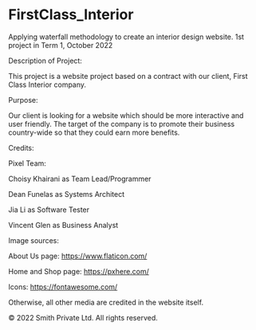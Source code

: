 # FirstClass_Interior
Applying waterfall methodology to create an interior design website. 1st project in Term 1, October 2022


Description of Project:

This project is a website project based on a contract with our client, First Class Interior company.


Purpose:

Our client is looking for a website which should be more interactive and user friendly. The target of the company is to promote their business country-wide so that they could earn more benefits.


Credits:

Pixel Team:

Choisy Khairani as Team Lead/Programmer

Dean Funelas as Systems Architect

Jia Li as Software Tester

Vincent Glen as Business Analyst

Image sources:

About Us page: https://www.flaticon.com/

Home and Shop page: https://pxhere.com/

Icons: https://fontawesome.com/

Otherwise, all other media are credited in the website itself.


© 2022 Smith Private Ltd. All rights reserved.
